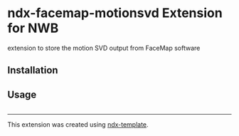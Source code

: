 # ndx-facemap-motionsvd Extension for NWB

extension to store the motion SVD output from FaceMap software

## Installation


## Usage

```python

```

---
This extension was created using [ndx-template](https://github.com/nwb-extensions/ndx-template).
